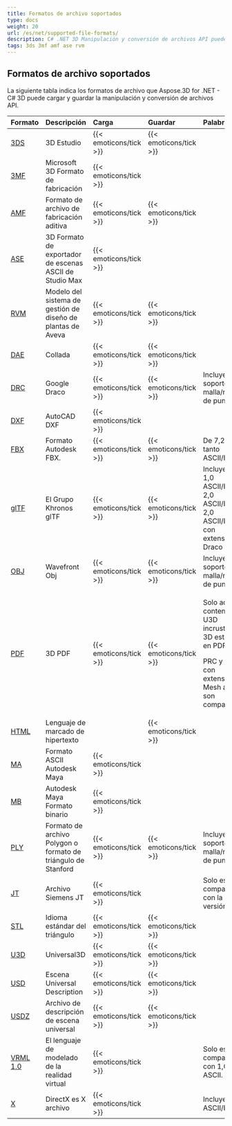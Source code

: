 ```yaml
---
title: Formatos de archivo soportados
type: docs
weight: 20
url: /es/net/supported-file-formats/
description: C# .NET 3D Manipulación y conversión de archivos API puede cargar y guardar 3DS, 3MF, AMF, FBX, DFX, OBJ, PLY, STL, USD, U3D y otros formatos
tags: 3ds 3mf amf ase rvm 
---
```

##  **Formatos de archivo soportados**
La siguiente tabla indica los formatos de archivo que Aspose.3D for .NET - C# 3D puede cargar y guardar la manipulación y conversión de archivos API.

|**Formato**|**Descripción**|**Carga**|**Guardar**|**Palabras**|
| :- | :- | :- | :- | :- |
|[3DS](https://docs.fileformat.com/3d/3ds/)|3D Estudio|{{< emoticons/tick >}}|{{< emoticons/tick >}}| |
|[3MF](https://docs.fileformat.com/3d/3mf/)|Microsoft 3D Formato de fabricación|{{< emoticons/tick >}}| | |
|[AMF](https://docs.fileformat.com/3d/amf/)|Formato de archivo de fabricación aditiva|{{< emoticons/tick >}}|{{< emoticons/tick >}}| |
|[ASE](https://docs.fileformat.com/3d/ase/)|3D Formato de exportador de escenas ASCII de Studio Max|{{< emoticons/tick >}}| | |
|[RVM](https://docs.fileformat.com/3d/rvm/)|Modelo del sistema de gestión de diseño de plantas de Aveva|{{< emoticons/tick >}}|{{< emoticons/tick >}}| |
|[DAE](https://docs.fileformat.com/3d/dae/)|Collada|{{< emoticons/tick >}}|{{< emoticons/tick >}}| |
|[DRC](https://docs.fileformat.com/3d/drc/)|Google Draco|{{< emoticons/tick >}}|{{< emoticons/tick >}}|Incluyendo soporte de malla/nube de punto|
|[DXF](https://docs.fileformat.com/cad/dxf/)|AutoCAD DXF|{{< emoticons/tick >}}| | |
|[FBX](https://docs.fileformat.com/3d/fbx/)|Formato Autodesk FBX.|{{< emoticons/tick >}}|{{< emoticons/tick >}}|De 7,2 a 7,5, tanto ASCII/Binario.|
|[glTF](https://docs.fileformat.com/3d/glb/)|El Grupo Khronos glTF|{{< emoticons/tick >}}|{{< emoticons/tick >}}|Incluyendo 1,0 ASCII/Binary, 2,0 ASCII/Binary, 2,0 ASCII/Binary con extensión Draco|
|[OBJ](https://docs.fileformat.com/3d/obj/)|Wavefront Obj|{{< emoticons/tick >}}|{{< emoticons/tick >}}|Incluyendo soporte de malla/nube de punto.|
|[PDF](https://docs.fileformat.com/pdf/)|3D PDF|{{< emoticons/tick >}}|{{< emoticons/tick >}}|<p>Solo admite contenido U3D incrustado 3D estándar en PDF.</p><p>PRC y U3D con extensión RH Mesh aún no son compatibles.</p>|
|[HTML](https://docs.fileformat.com/web/html/)|Lenguaje de marcado de hipertexto| |{{< emoticons/tick >}}| |
|[MA](https://docs.fileformat.com/3d/ma/)|Formato ASCII Autodesk Maya|{{< emoticons/tick >}} | | |
|[MB](https://docs.fileformat.com/3d/mb/)|Autodesk Maya Formato binario|{{< emoticons/tick >}} | | |
|[PLY](https://docs.fileformat.com/3d/ply/)|Formato de archivo Polygon o formato de triángulo de Stanford|{{< emoticons/tick >}}|{{< emoticons/tick >}}|Incluyendo soporte de malla/nube de punto.|
|[JT](https://docs.fileformat.com/3d/jt/)|Archivo Siemens JT|{{< emoticons/tick >}}| |Solo es compatible con la versión 8 y 9.|
|[STL](https://docs.fileformat.com/cad/stl/)|Idioma estándar del triángulo|{{< emoticons/tick >}}|{{< emoticons/tick >}}| |
|[U3D](https://docs.fileformat.com/3d/u3d/)|Universal3D|{{< emoticons/tick >}}|{{< emoticons/tick >}}| |
|[USD](https://docs.fileformat.com/3d/usd/)|Escena Universal Description|{{< emoticons/tick >}}|{{< emoticons/tick >}}| |
|[USDZ](https://docs.fileformat.com/3d/usdz/)|Archivo de descripción de escena universal|{{< emoticons/tick >}}|{{< emoticons/tick >}}| |
|[VRML 1,0](https://docs.fileformat.com/3d/vrml/)|El lenguaje de modelado de la realidad virtual|{{< emoticons/tick >}}| |Solo es compatible con 1,0 ASCII.|
|[X](https://docs.fileformat.com/3d/x/)|DirectX es X archivo|{{< emoticons/tick >}}| |Incluyendo ASCII/Binario.|

